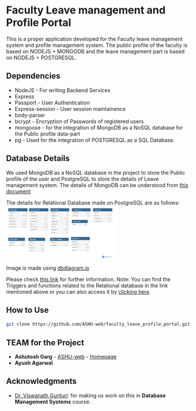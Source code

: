 # Faculty Leave management and Profile Portal
This is a proper application developed for the Faculty leave management system and profile management system. The public profile of the faculty is based on NODEJS + MONGODB and the leave management part is based on NODEJS + POSTGRESQL.


## Dependencies
* NodeJS - For writing Backend Services
* Express 
* Passport - User Authentication
* Express-session - User session maintainence
* body-parser
* bcrypt - Encryption of Passwords of registered users
* mongoose - for the integration of MongoDB as a NoSQL database for the Public profile data-part
* pg - Used for the integration of POSTGRESQL as a SQL Database.

## Database Details
We used MongoDB as a NoSQL database in the project to store the Public profile of the user and PostgreSQL to store the details of Leave management system. The details of MongoDB can be understood from [this document](https://github.com/ASHU-web/faculty_leave_profile_portal/blob/main/MongoDB%20database%20Details.pdf) 

The details for Relational Database made on PostgreSQL are as follows:
<img src="./Examples/relational.PNG" width="60%" alt="relational Database Details">

Image is made using [dbdiagram.io](https://dbdiagram.io/home)

Please check [this link](https://github.com/ASHU-web/faculty_leave_profile_portal/blob/main/PostgreSQL%20database%20Details.pdf) for further information. 
Note: You can find the Triggers and functions related to the Relational database in the link mentioned above or you can also access it by [clicking here](https://github.com/ASHU-web/faculty_leave_profile_portal/blob/main/PostgreSQL%20database%20Details.pdf).

## How to Use
```bash
git clone https://github.com/ASHU-web/faculty_leave_profile_portal.git
```


## TEAM for the Project
* **Ashutosh Garg**  - [ASHU-web](https://github.com/ASHU-web) - [Homepage](https://ashu-web.github.io)
* **Ayush Agarwal**  

## Acknowledgments

* [Dr. Viswanath Gunturi](http://cse.iitrpr.ac.in/~gunturi/): for making us work on this in **Database Management Systems** course.

